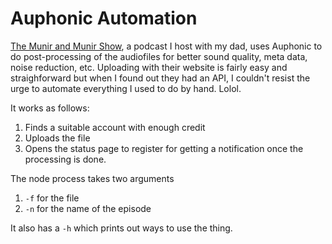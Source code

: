 # Auphonic Automation

[The Munir and Munir Show](http://www.show.munirhasan.com/), a podcast I host with my dad, uses Auphonic to do post-processing of the audiofiles for better sound quality, meta data, noise reduction, etc. Uploading with their website is fairly easy and straighforward but when I found out they had an API, I couldn't resist the urge to automate everything I used to do by hand. Lolol.

It works as follows:
1. Finds a suitable account with enough credit
2. Uploads the file
3. Opens the status page to register for getting a notification once the processing is done.

The node process takes two arguments
1. `-f` for the file
2. `-n` for the name of the episode

It also has a `-h` which prints out ways to use the thing.
 